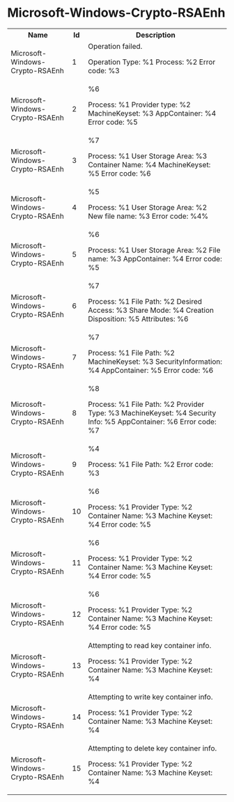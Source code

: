 # Microsoft-Windows-Crypto-RSAEnh

<table>
<colgroup><col/><col/><col/></colgroup>
<tr><th>Name</th><th>Id</th><th>Description</th></tr>
<tr><td>Microsoft-Windows-Crypto-RSAEnh</td><td>1</td><td>Operation failed.

 Operation Type: 	%1
 Process: 	%2
 Error code: 	%3
</td></tr>
<tr><td>Microsoft-Windows-Crypto-RSAEnh</td><td>2</td><td>%6

 Process: 	%1
 Provider type: 	%2
 MachineKeyset: 	%3
 AppContainer: 	%4
 Error code: 	%5
</td></tr>
<tr><td>Microsoft-Windows-Crypto-RSAEnh</td><td>3</td><td>%7

 Process: 	%1
 User Storage Area: 	%3
 Container Name: 	%4
 MachineKeyset: 	%5
 Error code: 	%6
</td></tr>
<tr><td>Microsoft-Windows-Crypto-RSAEnh</td><td>4</td><td>%5

 Process: 	%1
 User Storage Area: 	%2
 New file name: 	%3
 Error code: 	%4%</td></tr>
<tr><td>Microsoft-Windows-Crypto-RSAEnh</td><td>5</td><td>%6

 Process: 	%1
 User Storage Area: 	%2
 File name: 	%3
 AppContainer: 	%4
 Error code: 	%5
</td></tr>
<tr><td>Microsoft-Windows-Crypto-RSAEnh</td><td>6</td><td>%7

 Process: 	%1
 File Path: 	%2
 Desired Access: 	%3
 Share Mode: 	%4
 Creation Disposition: 	%5
 Attributes: 	%6
</td></tr>
<tr><td>Microsoft-Windows-Crypto-RSAEnh</td><td>7</td><td>%7

 Process: 	%1
 File Path: 	%2
 MachineKeyset: 	%3
 SecurityInformation: 	%4
 AppContainer: 	%5
 Error code: 	%6
</td></tr>
<tr><td>Microsoft-Windows-Crypto-RSAEnh</td><td>8</td><td>%8

 Process: 	%1
 File Path: 	%2
 Provider Type: 	%3
 MachineKeyset: 	%4
 Security Info: 	%5
 AppContainer: 	%6
 Error code: 	%7
</td></tr>
<tr><td>Microsoft-Windows-Crypto-RSAEnh</td><td>9</td><td>%4

 Process: 	%1
 File Path: 	%2
 Error code: 	%3
</td></tr>
<tr><td>Microsoft-Windows-Crypto-RSAEnh</td><td>10</td><td>%6

 Process: 	%1
 Provider Type: 	%2
 Container Name: 	%3
 Machine Keyset: 	%4
 Error code: 	%5
</td></tr>
<tr><td>Microsoft-Windows-Crypto-RSAEnh</td><td>11</td><td>%6

 Process: 	%1
 Provider Type: 	%2
 Container Name: 	%3
 Machine Keyset: 	%4
 Error code: 	%5
</td></tr>
<tr><td>Microsoft-Windows-Crypto-RSAEnh</td><td>12</td><td>%6

 Process: 	%1
 Provider Type: 	%2
 Container Name: 	%3
 Machine Keyset: 	%4
 Error code: 	%5
</td></tr>
<tr><td>Microsoft-Windows-Crypto-RSAEnh</td><td>13</td><td>Attempting to read key container info.

 Process: 	%1
 Provider Type: 	%2
 Container Name: 	%3
 Machine Keyset: 	%4
</td></tr>
<tr><td>Microsoft-Windows-Crypto-RSAEnh</td><td>14</td><td>Attempting to write key container info.

 Process: 	%1
 Provider Type: 	%2
 Container Name: 	%3
 Machine Keyset: 	%4
</td></tr>
<tr><td>Microsoft-Windows-Crypto-RSAEnh</td><td>15</td><td>Attempting to delete key container info.

 Process: 	%1
 Provider Type: 	%2
 Container Name: 	%3
 Machine Keyset: 	%4
</td></tr>
</table>
